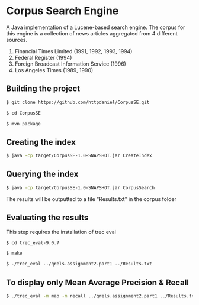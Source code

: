 # Corpus Search Engine

A Java implementation of a Lucene-based search engine. The corpus for this engine is a collection of news articles aggregated from 4 different sources. 

1. Financial Times Limited (1991, 1992, 1993, 1994)
2. Federal Register (1994)
3. Foreign Broadcast Information Service (1996)
4. Los Angeles Times (1989, 1990)

## Building the project

``` sh
$ git clone https://github.com/httpdaniel/CorpusSE.git

$ cd CorpusSE

$ mvn package
```

## Creating the index

``` sh
$ java -cp target/CorpusSE-1.0-SNAPSHOT.jar CreateIndex
```

## Querying the index

``` sh
$ java -cp target/CorpusSE-1.0-SNAPSHOT.jar CorpusSearch
```
The results will be outputted to a file "Results.txt" in the corpus folder

## Evaluating the results

This step requires the installation of trec eval

``` sh
$ cd trec_eval-9.0.7

$ make

$ ./trec_eval ../qrels.assignment2.part1 ../Results.txt
```

## To display only Mean Average Precision & Recall

``` sh
$ ./trec_eval -m map -m recall ../qrels.assignment2.part1 ../Results.txt
```
